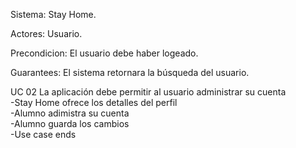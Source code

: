 Sistema: Stay Home.

Actores: Usuario.

Precondicion: El usuario debe  haber logeado.

Guarantees: El sistema retornara la búsqueda del usuario.

UC 02 La aplicación debe permitir al usuario administrar su cuenta<br/>
-Stay Home ofrece los detalles del perfil<br/>
-Alumno adimistra su cuenta<br/>
-Alumno guarda los cambios<br/>
-Use case ends
